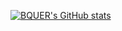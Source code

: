 [![BQUER's GitHub stats](https://github-readme-stats.vercel.app/api?username=bquer&bg_color=1e1e2e&text_color=cdd6f4&icon_color=cba6f7&title_color=94e2d5)](https://github.com/bquer)
